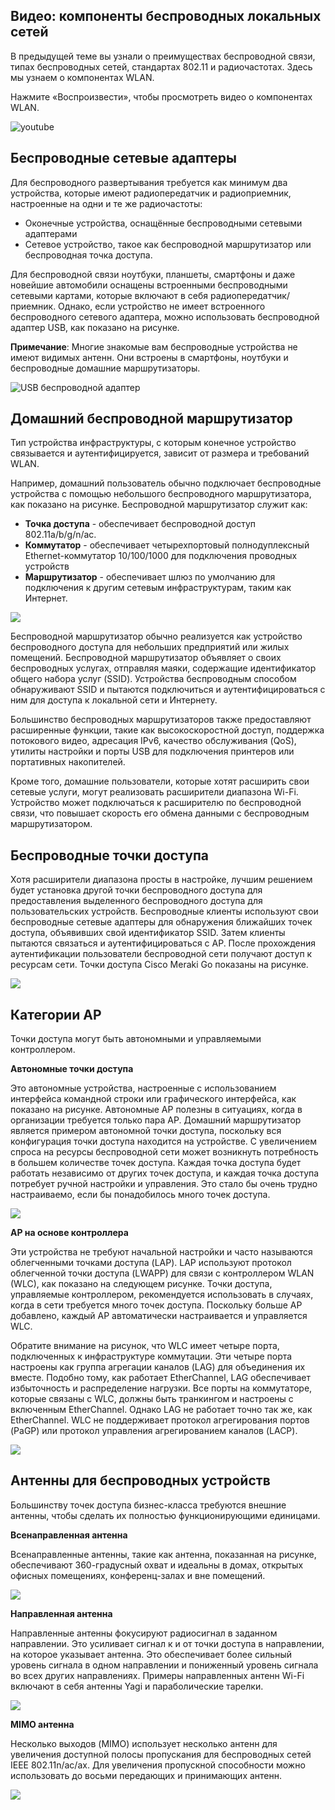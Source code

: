<!-- 12.2.1 -->
## Видео: компоненты беспроводных локальных сетей

В предыдущей теме вы узнали о преимуществах беспроводной связи, типах беспроводных сетей, стандартах 802.11 и радиочастотах. Здесь мы узнаем о компонентах WLAN.

Нажмите «Воспроизвести», чтобы просмотреть видео о компонентах WLAN.

![youtube](https://www.youtube.com/watch?v=3bOfIlu0BzI)

<!-- 12.2.2 -->
## Беспроводные сетевые адаптеры

Для беспроводного развертывания требуется как минимум два устройства, которые имеют радиопередатчик и радиоприемник, настроенные на одни и те же радиочастоты:

* Оконечные устройства, оснащённые беспроводными сетевыми адаптерами
* Сетевое устройство, такое как беспроводной маршрутизатор или беспроводная точка доступа.

Для беспроводной связи ноутбуки, планшеты, смартфоны и даже новейшие автомобили оснащены встроенными беспроводными сетевыми картами, которые включают в себя радиопередатчик/приемник. Однако, если устройство не имеет встроенного беспроводного сетевого адаптера, можно использовать беспроводной адаптер USB, как показано на рисунке.

**Примечание**: Многие знакомые вам беспроводные устройства не имеют видимых антенн. Они встроены в смартфоны, ноутбуки и беспроводные домашние маршрутизаторы.

![](./assets/12.2.2.jpg "USB беспроводной адаптер")

<!-- 12.2.3 -->
## Домашний беспроводной маршрутизатор

Тип устройства инфраструктуры, с которым конечное устройство связывается и аутентифицируется, зависит от размера и требований WLAN.

Например, домашний пользователь обычно подключает беспроводные устройства с помощью небольшого беспроводного маршрутизатора, как показано на рисунке. Беспроводной маршрутизатор служит как:

* **Точка доступа** - обеспечивает беспроводной доступ 802.11a/b/g/n/ac.
* **Коммутатор** - обеспечивает четырехпортовый полнодуплексный Ethernet-коммутатор 10/100/1000 для подключения проводных устройств
* **Маршрутизатор** - обеспечивает шлюз по умолчанию для подключения к другим сетевым инфраструктурам, таким как Интернет.

![](./assets/12.2.3.jpg)

Беспроводной маршрутизатор обычно реализуется как устройство беспроводного доступа для небольших предприятий или жилых помещений. Беспроводной маршрутизатор объявляет о своих беспроводных услугах, отправляя маяки, содержащие идентификатор общего набора услуг (SSID). Устройства беспроводным способом обнаруживают SSID и пытаются подключиться и аутентифицироваться с ним для доступа к локальной сети и Интернету.

Большинство беспроводных маршрутизаторов также предоставляют расширенные функции, такие как высокоскоростной доступ, поддержка потокового видео, адресация IPv6, качество обслуживания (QoS), утилиты настройки и порты USB для подключения принтеров или портативных накопителей.

Кроме того, домашние пользователи, которые хотят расширить свои сетевые услуги, могут реализовать расширители диапазона Wi-Fi. Устройство может подключаться к расширителю по беспроводной связи, что повышает скорость его обмена данными с беспроводным маршрутизатором.

<!-- 12.2.4 -->
## Беспроводные точки доступа

Хотя расширители диапазона просты в настройке, лучшим решением будет установка другой точки беспроводного доступа для предоставления выделенного беспроводного доступа для пользовательских устройств. Беспроводные клиенты используют свои беспроводные сетевые адаптеры для обнаружения ближайших точек доступа, объявивших свой идентификатор SSID. Затем клиенты пытаются связаться и аутентифицироваться с AP. После прохождения аутентификации пользователи беспроводной сети получают доступ к ресурсам сети. Точки доступа Cisco Meraki Go показаны на рисунке.

![](./assets/12.2.4.png)

<!-- 12.2.5 -->
## Категории АР

Точки доступа могут быть автономными и управляемыми контроллером.

**Автономные точки доступа**

Это автономные устройства, настроенные с использованием интерфейса командной строки или графического интерфейса, как показано на рисунке. Автономные AP полезны в ситуациях, когда в организации требуется только пара AP. Домашний маршрутизатор является примером автономной точки доступа, поскольку вся конфигурация точки доступа находится на устройстве. С увеличением спроса на ресурсы беспроводной сети может возникнуть потребность в большем количестве точек доступа. Каждая точка доступа будет работать независимо от других точек доступа, и каждая точка доступа потребует ручной настройки и управления. Это стало бы очень трудно настраиваемо, если бы понадобилось много точек доступа.

![](./assets/12.2.5-1.png)


**AP на основе контроллера**

Эти устройства не требуют начальной настройки и часто называются облегченными точками доступа (LAP). LAP используют протокол облегченной точки доступа (LWAPP) для связи с контроллером WLAN (WLC), как показано на следующем рисунке. Точки доступа, управляемые контроллером, рекомендуется использовать в случаях, когда в сети требуется много точек доступа. Поскольку больше AP добавлено, каждый AP автоматически настраивается и управляется WLC.

Обратите внимание на рисунок, что WLC имеет четыре порта, подключенных к инфраструктуре коммутации. Эти четыре порта настроены как группа агрегации каналов (LAG) для объединения их вместе. Подобно тому, как работает EtherChannel, LAG обеспечивает избыточность и распределение нагрузки. Все порты на коммутаторе, которые связаны с WLC, должны быть транкингом и настроены с включенным EtherChannel. Однако LAG не работает точно так же, как EtherChannel. WLC не поддерживает протокол агрегирования портов (PaGP) или протокол управления агрегированием каналов (LACP).

![](./assets/12.2.5-2.png)


<!-- 12.2.6 -->
## Антенны для беспроводных устройств

Большинству точек доступа бизнес-класса требуются внешние антенны, чтобы сделать их полностью функционирующими единицами.

**Всенаправленная антенна**

Всенаправленные антенны, такие как антенна, показанная на рисунке, обеспечивают 360-градусный охват и идеальны в домах, открытых офисных помещениях, конференц-залах и вне помещений.

![](assets/12.2.6-1.jpeg)

**Направленная антенна**

Направленные антенны фокусируют радиосигнал в заданном направлении. Это усиливает сигнал к и от точки доступа в направлении, на которое указывает антенна. Это обеспечивает более сильный уровень сигнала в одном направлении и пониженный уровень сигнала во всех других направлениях. Примеры направленных антенн Wi-Fi включают в себя антенны Yagi и параболические тарелки.

![](assets/12.2.6-2.jpeg)

**MIMO антенна**

Несколько выходов (MIMO) использует несколько антенн для увеличения доступной полосы пропускания для беспроводных сетей IEEE 802.11n/ac/ax. Для увеличения пропускной способности можно использовать до восьми передающих и принимающих антенн.

![](assets/12.2.6-3.jpeg)

<!-- 12.2.7 -->
<!-- quiz -->